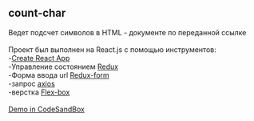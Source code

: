 ## count-char

Ведет подсчет символов в HTML - документе по переданной ссылке <br />
<br />
Проект был выполнен на React.js с помощью инструментов:<br />
-[Create React App](https://github.com/facebook/create-react-app)<br />
-Управление состоянием [Redux](https://github.com/reduxjs/redux)<br/>
-Форма ввода url [Redux-form](https://github.com/erikras/redux-form)<br/>
-запрос [axios](https://github.com/axios/axios)<br/>
-верстка [Flex-box](https://developer.mozilla.org/ru/docs/Learn/CSS/CSS_layout/Flexbox)</br>
<br />
[Demo in CodeSandBox](https://codesandbox.io/s/countchar-9yx0y)
